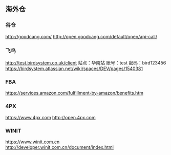 ## 海外仓

### 谷仓
http://goodcang.com/
http://open.goodcang.com/default/open/api-call/

### 飞鸟
http://test.birdsystem.co.uk/client
站点：华南站
账号：test
密码：bird123456
https://birdsystem.atlassian.net/wiki/spaces/DEV/pages/1540381

### FBA
https://services.amazon.com/fulfillment-by-amazon/benefits.htm

### 4PX
https://www.4px.com
http://open.4px.com

### WINIT
https://www.winit.com.cn
http://developer.winit.com.cn/document/index.html
